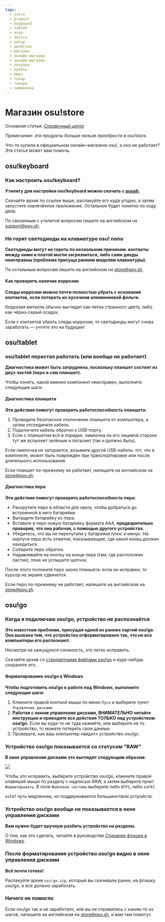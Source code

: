 ```yaml
---
tags:
  - store
  - product
  - keyboard
  - tablet
  - area
  - device
  - setup
  - pendrive
  - магазин
  - онлайн магазин
  - онлайн-магазин
  - покупка
  - купить
  - мерч
  - товар
  - товары
  - символика
---
```


# Магазин osu!store

*Основная статья: [Справочный центр](/wiki/Help_centre)*

*Примечание: эти продукты больше нельзя приобрести в osu!store.*

Что-то купили в официальном онлайн-магазине osu!, а оно не работает? Эта статья может вам помочь.

## osu!keyboard

### Как настроить osu!keyboard?

**Утилиту для настройки osu!keyboard можно скачать с [puush](https://puu.sh/l6urN/4b6bc800f2.zip).**

Скачайте архив по ссылке выше, распакуйте его куда угодно, а затем запустите извлечённое приложение. Остальное будет понятно по ходу дела.

По связанным с утилитой вопросам пишите на английском на [support@ppy.sh](mailto:support@ppy.sh).

### Не горят светодиоды на клавиатуре osu! nono

**Светодиоды могут не гореть по нескольким причинам: контакты между ними и платой могли загрязниться, либо сами диоды неисправны (проблема присуща ранним моделям клавиатуры).**

По остальным вопросам пишите на английском на [store@ppy.sh](mailto:store@ppy.sh).

#### Как проверить наличие коррозии

**Следы коррозии можно почти полностью убрать с основания контактов, если потереть их кусочком алюминиевой фольги.**

Коррозия металла обычно выглядит как пятна странного цвета, либо как чёрно-серый осадок.

Если с контактов убрать следы коррозии, то светодиоды могут снова заработать — учтите это на будущее!

## osu!tablet

### osu!tablet перестал работать (или вообще не работает)

**Диагностика может быть затруднена, поскольку планшет состоит из двух частей (перо и сам планшет).**

Чтобы понять, какой именно компонент неисправен, выполните следующие шаги:

#### Диагностика планшета

**Эти действия помогут проверить работоспособность планшета:**

1. Проведите безопасное отключение планшета от компьютера, а затем отсоедините кабель.
2. Подключите кабель обратно к USB-порту.
3. Если с планшетом всё в порядке, лампочка на его лицевой стороне тут же вспыхнет зелёным и погаснет (так и должно быть).

Если лампочка не загорается, возьмите другой USB-кабель: тот, что в комплекте, может быть повреждён при транспортировке или после длительного использования.

Если планшет по-прежнему не работает, напишите на английском на [store@ppy.sh](mailto:store@ppy.sh).

#### Диагностика пера

**Эти действия помогут проверить работоспособность пера:**

- Раскрутите перо в области для хвата, чтобы добраться до встроенной в него батарейки.
- Вытащите батарейку из пера.
- Вставьте в перо новую батарейку формата AAA, **предварительно проверив, что она рабочая, с помощью другого устройства.**
- Убедитесь, что вы не перепутали у батарейки плюс и минус. На корпусе пера есть отметки, показывающие, где какой конец должен находиться.
- Соберите перо обратно.
- Надавливайте на кнопку на конце пера (там, где расположен ластик), пока не услышите щелчок.

После этого положите перо около планшета: если он исправен, то курсор на экране сдвинется.

Если перо по-прежнему не работает, напишите на английском на [store@ppy.sh](mailto:store@ppy.sh).

## osu!go

### Когда я подключаю osu!go, устройство не распознаётся

**Это известная проблема, присущая одной из ранних партий osu!go. Она вызвана тем, что устройство отформатировано так, что не все компьютеры его распознают.**

Несмотря на кажущуюся сложность, это легко исправить.

Скачайте архив со [стандартными файлами osu!go](https://assets.ppy.sh/store/utilities/osu!go.zip) и куда-нибудь сохраните его.

#### Форматирование osu!go в Windows

**Чтобы подготовить osu!go к работе под Windows, выполните следующие шаги:**

1. Кликните правой кнопкой мыши по меню `Пуск` и выберите пункт `Управление дисками`.
2. **Работая с окном управления дисками, ВНИМАТЕЛЬНО читайте инструкции и проводите все действия ТОЛЬКО над устройством osu!go.** Если вы куда-то не туда нажмёте, или выберите не то устройство, то можете потерять свои данные.
3. Проверьте, как ваш компьютер «видит» устройство osu!go.

### Устройство osu!go показывается со статусом "RAW"

**В окне управления дисками это выглядит следующим образом:**

![](img/raw-status-osu-go.png)

Чтобы это исправить, выберите устройство osu!go, кликните правой клавишей мыши по разделу с надписью RAW, а затем выберите пункт `Форматировать`. В поле `Файловая система` выберите либо `NTFS`, либо `exFAT`.

`exFAT` чуть медленнее, но поддерживается большинством устройств.

### Устройство osu!go вообще не показывается в окне управления дисками

**Вам нужно будет вручную разбить устройство на разделы.**

О том, как это сделать, читайте в руководстве [Стирание флэшки в Windows](https://tails.boum.org/doc/reset/windows/index.ru.html).

### После форматирования устройство osu!go видно в окне управления дисками

**Всё почти готово!**

Распакуйте архив `osu!go.zip`, который вы скачивали ранее, на флэшку osu!go, и всё должно заработать.

### Ничего не помогло

Если osu!go так и не заработало, или вы не справились с каким-то из шагов, напишите на английском на [store@ppy.sh](mailto:store@ppy.sh), и вам там помогут.
